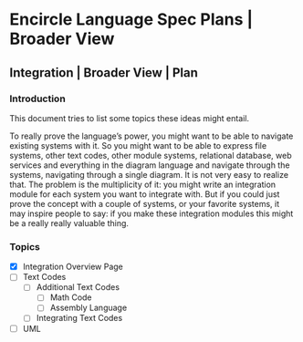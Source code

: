 Encircle Language Spec Plans | Broader View
===========================================

Integration | Broader View | Plan
---------------------------------

### Introduction

This document tries to list some topics these ideas might entail.

To really prove the language’s power, you might want to be able to navigate existing systems with it. So you might want to be able to express file systems, other text codes, other module systems, relational database, web services and everything in the diagram language and navigate through the systems, navigating through a single diagram. It is not very easy to realize that. The problem is the multiplicity of it: you might write an integration module for each system you want to integrate with. But if you could just prove the concept with a couple of systems, or your favorite systems, it may inspire people to say: if you make these integration modules this might be a really really valuable thing.

### Topics

- [x] Integration Overview Page
- [ ] Text Codes
    - [ ] Additional Text Codes
        - [ ] Math Code
        - [ ] Assembly Language
    - [ ] Integrating Text Codes
- [ ] UML